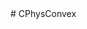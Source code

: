<type name="CPhysConvex" category="classfunc" is="class">
	<summary>
		# CPhysConvex
	</summary>
</type>